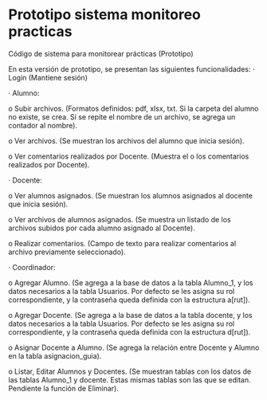 # Prototipo sistema monitoreo practicas
Código de sistema para monitorear prácticas (Prototipo)

En esta versión de prototipo, se presentan las siguientes funcionalidades:
·	Login (Mantiene sesión)

·	Alumno:

o	Subir archivos. (Formatos definidos: pdf, xlsx, txt. Si la carpeta del alumno no existe, se crea. Si se repite el nombre de un archivo, se agrega un contador al nombre).

o	Ver archivos. (Se muestran los archivos del alumno que inicia sesión).

o	Ver comentarios realizados por Docente. (Muestra el o los comentarios realizados por Docente).

·	Docente:

o	Ver alumnos asignados. (Se muestran los alumnos asignados al docente que inicia sesión).

o	Ver archivos de alumnos asignados. (Se muestra un listado de los archivos subidos por cada alumno asignado al Docente).

o	Realizar comentarios. (Campo de texto para realizar comentarios al archivo previamente seleccionado).

·	Coordinador:

o	Agregar Alumno. (Se agrega a la base de datos a la tabla Alumno_1, y los datos necesarios a la tabla Usuarios. Por defecto se les asigna su rol correspondiente, y la 
contraseña queda definida con la estructura a[rut]).

o	Agregar Docente. (Se agrega a la base de datos a la tabla docente, y los datos necesarios a la tabla Usuarios. Por defecto se les asigna su rol correspondiente, y la 
contraseña queda definida con la estructura d[rut]).

o	Asignar Docente a Alumno. (Se agrega la relación entre Docente y Alumno en la tabla asignacion_guia).

o	Listar, Editar Alumnos y Docentes. (Se muestran tablas con los datos de las tablas Alumno_1 y docente. Estas mismas tablas son las que se editan. Pendiente la función 
de Eliminar).
